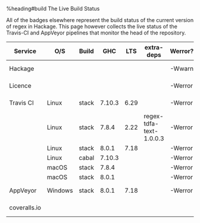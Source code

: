 %heading#build The Live Build Status

All of the badges elsewhere represent the build status of the current version
of regex in Hackage.  This page however collects the live status of the
Travis-CI and AppVeyor pipelines that monitor the head of the repository.

| Service      | O/S     | Build | GHC    | LTS  | extra-deps              | Werror?        | Status
| ------------ | ------- | ----- | ------ | ---- | ----------------------- | -------------- | ------
| Hackage      |         |       |        |      |                         | -Wwarn         | [![Hackage](https://img.shields.io/hackage/v/regex.svg)](https://hackage.haskell.org/package/regex)
| Licence      |         |       |        |      |                         | -Werror        | [![BSD3 License](http://img.shields.io/badge/license-BSD3-brightgreen.svg)](https://tldrlegal.com/license/bsd-3-clause-license-%28revised%29)
| Travis CI    | Linux   | stack | 7.10.3 | 6.29 |                         | -Werror        | [![Un*x build](https://travis-ci.org/iconnect/regex.svg?branch=master)](https://travis-ci.org/iconnect/regex)
|              | Linux   | stack | 7.8.4  | 2.22 | regex-tdfa-text-1.0.0.3 | -Werror        |
|              | Linux   | stack | 8.0.1  | 7.18 |                         | -Werror        |
|              | Linux   | cabal | 7.10.3 |      |                         | -Werror        |
|              | macOS   | stack | 7.8.4  |      |                         | -Werror        |
|              | macOS   | stack | 8.0.1  |      |                         | -Werror        |
| AppVeyor     | Windows | stack | 8.0.1  | 7.18 |                         | -Werror        |  [![Windows build](https://ci.appveyor.com/api/projects/status/9gqs37u3h1mlc02b?svg=true)](https://ci.appveyor.com/project/engineerirngirisconnectcouk/regex/branch/master)
| coveralls.io |         |       |        |      |                         |                |  [![Coverage](https://coveralls.io/repos/github/iconnect/regex/badge.svg?branch=master)](https://coveralls.io/github/iconnect/regex?branch=master)
